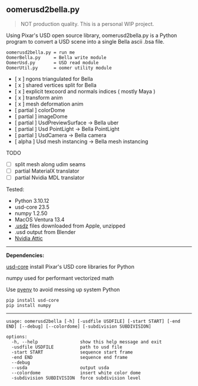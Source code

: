 ## oomerusd2bella.py

> NOT production quality. This is a personal WIP project.

Using Pixar's USD open source library, oomerusd2bella.py is a Python program to convert a USD scene into a single Bella ascii .bsa file. 

```
oomerusd2bella.py = run me
OomerBella.py     = Bella write module
OomerUsd.py       = USD read module
OomerUtil.py      = oomer utility module
```

 - [ x ] ngons triangulated for Bella
 - [ x ] shared vertices split for Bella
 - [ x ] explicit texcoord and normals indices ( mostly Maya )
 - [ x ] transform anim
 - [ x ] mesh deformation anim
 - [ partial ] colorDome
 - [ partial ] imageDome
 - [ partial ] UsdPreviewSurface -> Bella uber
 - [ partial ] Usd PointLight -> Bella PointLight
 - [ partial ] UsdCamera -> Bella camera
 - [ alpha ] Usd mesh instancing -> Bella mesh instancing

TODO
 - [ ] split mesh along udim seams 
 - [ ] partial MaterialX translator
 - [ ] partial Nvidia MDL translator

Tested: 
 - Python 3.10.12
 - usd-core 23.5
 - numpy 1.2.50
 - MacOS Ventura 13.4
 - [.usdz](https://developer.apple.com/augmented-reality/quick-look/) files downloaded from Apple, unzipped
 - .usd output from Blender
 - [Nvidia Attic](https://developer.nvidia.com/usd#sample)

---
**Dependencies:**

[usd-core](https://pypi.org/project/usd-core/)
install Pixar's USD core libraries for Python

numpy used for performant vectorized math

Use [pyenv](https://github.com/pyenv/pyenv) to avoid messing up system Python

```
pip install usd-core
pip install numpy
```
---

```
usage: oomerusd2bella [-h] [-usdfile USDFILE] [-start START] [-end END] [--debug] [--colordome] [-subdivision SUBDIVISION]

options:
  -h, --help                show this help message and exit
  -usdfile USDFILE          path to usd file
  -start START              sequence start frame
  -end END                  sequence end frame
  --debug
  --usda                    output usda
  --colordome               insert white color dome
  -subdivision SUBDIVISION  force subdivision level

```




